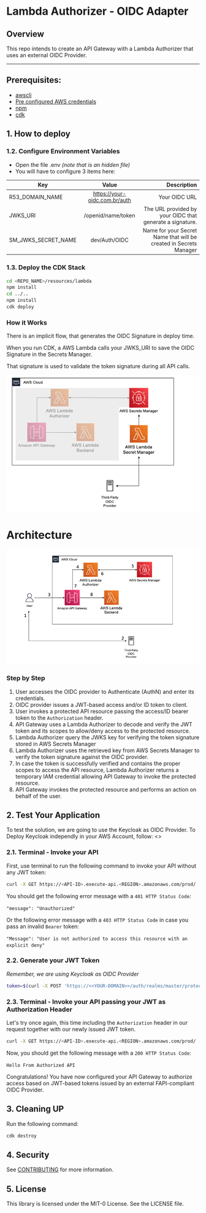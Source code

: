 # Lambda Authorizer - OIDC Adapter

## Overview

This repo intends to create an API Gateway with a Lambda Authorizer that uses an external OIDC Provider. 



*** 

## Prerequisites:

- [awscli](https://docs.aws.amazon.com/cli/latest/userguide/cli-chap-install.html)
- [Pre configured AWS credentials](https://docs.aws.amazon.com/amazonswf/latest/developerguide/RubyFlowOptions.html)
- [npm](https://docs.npmjs.com/downloading-and-installing-node-js-and-npm)
- [cdk](https://docs.aws.amazon.com/cdk/latest/guide/getting_started.html)

## 1. How to deploy

### 1.2. Configure Environment Variables

- Open the file .env _(note that is an hidden file)_
- You will have to configure 3 items here:

| Key   |      Value      |      Description      |
|----------|:-------------:|-----------------------:|
| R53_DOMAIN_NAME | https://your-oidc.com.br/auth | Your OIDC URL |
| JWKS_URI | /openid/name/token | The URL provided by your OIDC that generate a signature. |
| SM_JWKS_SECRET_NAME |  dev/Auth/OIDC  | Name for your Secret Name that will be created in Secrets Manager |

### 1.3. Deploy the CDK Stack

```sh
cd <REPO_NAME>/resources/lambda
npm install
cd ../..
npm install
cdk deploy
```
### How it Works

There is an implicit flow, that generates the OIDC Signature in deploy time. 

When you run CDK, a AWS Lambda calls your JWKS_URI to save the OIDC Signature in the Secrets Manager. 

That signature is used to validate the token signature during all API calls. 

![secrets](secrets-architecture.png)


# Architecture

![arquitetura](architecture.png)

### Step by Step 

1. User accesses the OIDC provider to Authenticate (AuthN) and enter its credentials.
2. OIDC provider issues a JWT-based access and/or ID token to client.
3. User invokes a protected API resource passing the access/ID bearer token to the `Authorization` header.
4. API Gateway uses a Lambda Authorizer to decode and verify the JWT token and its scopes to allow/deny access to the protected resource.
5. Lambda Authorizer query the JWKS key for verifying the token signature stored in AWS Secrets Manager
6. Lambda Authorizer uses the retrieved key from AWS Secrets Manager to verify the token signature against the OIDC provider. 
7. In case the token is successfully verified and contains the proper scopes to access the API resource, Lambda Authorizer returns a temporary IAM credential allowing API Gateway to invoke the protected resource. 
8. API Gateway invokes the protected resource and performs an action on behalf of the user.

## 2. Test Your Application 

To test the solution, we are going to use the Keycloak as OIDC Provider. 
To Deploy Keycloak independly in your AWS Account, follow: <<repo>>

### 2.1. Terminal - Invoke your API
First, use terminal to run the following command to invoke your API without any JWT token:

```sh
curl -X GET https://<API-ID>.execute-api.<REGION>.amazonaws.com/prod/
```
You should get the following error message with a `401 HTTP Status Code`:

`"message": "Unauthorized"`

Or the following error message with a `403 HTTP Status Code` in case you pass an invalid `Bearer` token:

`"Message": "User is not authorized to access this resource with an explicit deny"`

### 2.2.  Generate your JWT Token
*Remember, we are using Keycloak as OIDC Provider*

```sh
token=$(curl -X POST 'https://<<YOUR-DOMAIN>>/auth/realms/master/protocol/openid-connect/token' -H "Content-Type: application/x-www-form-urlencoded" -d "username=keycloak" -d "password=<<YOUR-PASSWORD>>" -d "grant_type=password" -d 'client_id=admin-cli' |jq -r '.access_token') 
```

### 2.3. Terminal - Invoke your API passing your JWT as Authorization Header

Let's try once again, this time including the `Authorization` header in our request together with our newly issued JWT token.

```sh
curl -X GET https://<API-ID>.execute-api.<REGION>.amazonaws.com/prod/ -H "Authorization: Bearer ${token}"
```

Now, you should get the following message with a `200 HTTP Status Code`:

`Hello From Authorized API`

Congratulations! You have now configured your API Gateway to authorize access based on JWT-based tokens issued by an external FAPI-compliant OIDC Provider.

## 3. Cleaning UP

Run the following command:

```sh
cdk destroy
```

## 4. Security

See [CONTRIBUTING](CONTRIBUTING.md#security-issue-notifications) for more information.

## 5. License

This library is licensed under the MIT-0 License. See the LICENSE file.
